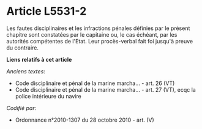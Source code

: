 # Article L5531-2

Les fautes disciplinaires et les infractions pénales définies par le présent chapitre sont constatées par le capitaine ou, le
cas échéant, par les autorités compétentes de l'Etat. Leur procès-verbal fait foi jusqu'à preuve du contraire.

**Liens relatifs à cet article**

_Anciens textes_:

  - Code disciplinaire et pénal de la marine marcha... - art. 26 (VT)
  - Code disciplinaire et pénal de la marine marcha... - art. 27 (VT), ecqc la police intérieure du navire

_Codifié par_:

  - Ordonnance n°2010-1307 du 28 octobre 2010 - art. (V)
